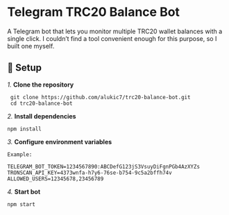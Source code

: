 # Telegram TRC20 Balance Bot

A Telegram bot that lets you monitor multiple TRC20 wallet balances with a single click.
I couldn’t find a tool convenient enough for this purpose, so I built one myself.

## 🚀 Setup

*1.* **Clone the repository**

  ```
   git clone https://github.com/alukic7/trc20-balance-bot.git
   cd trc20-balance-bot
  ```
*2.* **Install dependencies**

    npm install

*3.* **Configure environment variables**

    Example:
    
    TELEGRAM_BOT_TOKEN=1234567890:ABCDefG123jS3VsuyDiFgnPGb4AzXYZs
    TRONSCAN_API_KEY=4373wnfa-h7y6-76se-b754-9c5a2bffh74v
    ALLOWED_USERS=12345678,23456789

*4.* **Start bot**

    npm start
